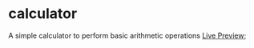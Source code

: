 # calculator
A simple calculator to perform basic arithmetic operations
[Live Preview](https://viv-dave.github.io/calculator/);

